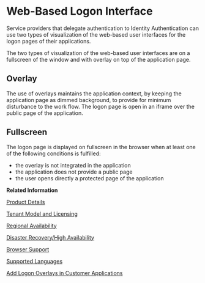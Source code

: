<!-- loio8e40afcbf9a94293b553a68ca342c747 -->

# Web-Based Logon Interface

Service providers that delegate authentication to Identity Authentication can use two types of visualization of the web-based user interfaces for the logon pages of their applications.

The two types of visualization of the web-based user interfaces are on a fullscreen of the window and with overlay on top of the application page.



## Overlay

The use of overlays maintains the application context, by keeping the application page as dimmed background, to provide for minimum disturbance to the work flow. The logon page is open in an iframe over the public page of the application.



## Fullscreen

The logon page is displayed on fullscreen in the browser when at least one of the following conditions is fulfilled:

-   the overlay is not integrated in the application
-   the application does not provide a public page
-   the user opens directly a protected page of the application

**Related Information**  


[Product Details](product-details-4d404b1.md)

[Tenant Model and Licensing](tenant-model-and-licensing-93160eb.md "This document provides information about the tenant model, tenant licensing, and obtaining a tenant of Identity Authentication.")

[Regional Availability](regional-availability-be600ca.md "Tenants are deployed on the productive domain accounts.ondemand.com.")

[Disaster Recovery/High Availability](disaster-recovery-high-availability-2c1a055.md "Disaster recovery (DR) and high availability (HA) are based on the capabilities of the underlying infrastructure.")

[Browser Support](browser-support-0741076.md "Information on the supported browser version for the administration console, and the end user screens of Identity Authentication.")

[Supported Languages](supported-languages-0ea634d.md "Information on the supported languages for the administration console, and the end user screens of Identity Authentication.")

[Add Logon Overlays in Customer Applications](Development/add-logon-overlays-in-customer-applications-5e98ecf.md "This document describes how service providers that delegate authentication to Identity Authentication can use embedded frames, also called overlays, for the logon pages of their applications.")

